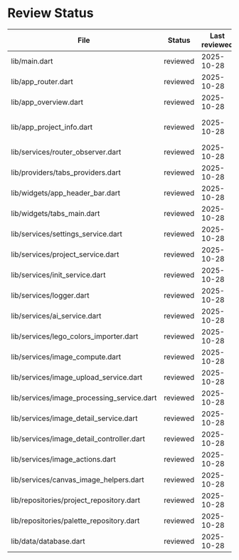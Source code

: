 # Review Status

| File | Status | Last reviewed | Notes |
| --- | --- | --- | --- |
| lib/main.dart | reviewed | 2025-10-28 | Entry point, router boot |
| lib/app_router.dart | reviewed | 2025-10-28 | ShellRoute + tabs/nav sync |
| lib/app_overview.dart | reviewed | 2025-10-28 | Overview page, gallery, filters |
| lib/app_project_info.dart | reviewed | 2025-10-28 | Project shell, side menu/panel |
| lib/services/router_observer.dart | reviewed | 2025-10-28 | Tabs sync on navigation |
| lib/providers/tabs_providers.dart | reviewed | 2025-10-28 | Tabs state + service |
| lib/widgets/app_header_bar.dart | reviewed | 2025-10-28 | Header tabs UI |
| lib/widgets/tabs_main.dart | reviewed | 2025-10-28 | Tab widgets |
| lib/services/settings_service.dart | reviewed | 2025-10-28 | Settings cache + DB |
| lib/services/project_service.dart | reviewed | 2025-10-28 | Project ops wrapper |
| lib/services/init_service.dart | reviewed | 2025-10-28 | One-time init tasks |
| lib/services/logger.dart | reviewed | 2025-10-28 | Logging helper |
| lib/services/ai_service.dart | reviewed | 2025-10-28 | Gemini import wrapper |
| lib/services/lego_colors_importer.dart | reviewed | 2025-10-28 | CSV import |
| lib/services/image_compute.dart | reviewed | 2025-10-28 | Isolate helpers |
| lib/services/image_upload_service.dart | reviewed | 2025-10-28 | Insert + decode |
| lib/services/image_processing_service.dart | reviewed | 2025-10-28 | Python/OpenCV ops |
| lib/services/image_detail_service.dart | reviewed | 2025-10-28 | Unit/resize orchestration |
| lib/services/image_detail_controller.dart | reviewed | 2025-10-28 | Controller for detail |
| lib/services/image_actions.dart | reviewed | 2025-10-28 | High-level action |
| lib/services/canvas_image_helpers.dart | reviewed | 2025-10-28 | Preview size helpers |
| lib/repositories/project_repository.dart | reviewed | 2025-10-28 | CRUD + streams |
| lib/repositories/palette_repository.dart | reviewed | 2025-10-28 | Palettes + joins |
| lib/data/database.dart | reviewed | 2025-10-28 | Schema + migrations |
